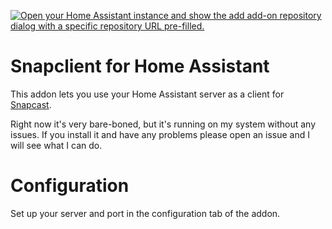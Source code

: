 [![Open your Home Assistant instance and show the add add-on repository dialog with a specific repository URL pre-filled.](https://my.home-assistant.io/badges/supervisor_add_addon_repository.svg)](https://my.home-assistant.io/redirect/supervisor_add_addon_repository/?repository_url=https%3A%2F%2Fgithub.com%2Fdebackerl%2Fsnapclient-ha)

# Snapclient for Home Assistant

This addon lets you use your Home Assistant server as a client for [Snapcast](https://github.com/badaix/snapcast). 

Right now it's very bare-boned, but it's running on my system without any issues. If you install it and have any problems please open an issue and I will see what I can do. 

# Configuration

Set up your server and port in the configuration tab of the addon. 
